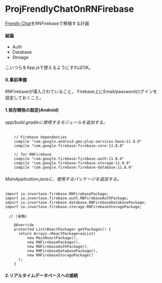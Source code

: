 # ProjFrendlyChatOnRNFirebase
[Frendly Chat](https://qiita.com/st5757/items/9e651e8cffaa90681426)をRNFirebaseで移植する計画

#### 結論

* Auth
* Database
* Stroage

こいつらをApp.jsで使えるようにすればOK。

#### 0.事前準備
RNFirebaseが導入されていること。
Firebase上にEmail/passwordログインを設定しておくこと。

#### 1.依存関係の設定(Android)
###### app/build.gradleに使用するモジュールを追加する。
```
    // Firebase dependencies
    compile "com.google.android.gms:play-services-base:11.8.0"
    compile "com.google.firebase:firebase-core:11.8.0"

    // for RNFirebase
    compile "com.google.firebase:firebase-auth:11.8.0"
    compile "com.google.firebase:firebase-storage:11.8.0"
    compile "com.google.firebase:firebase-database:11.8.0"
```

###### MainApplication.javaに、使用するパッケージを追加する。
```
import io.invertase.firebase.RNFirebasePackage;
import io.invertase.firebase.auth.RNFirebaseAuthPackage;
import io.invertase.firebase.database.RNFirebaseDatabasePackage;
import io.invertase.firebase.storage.RNFirebaseStoragePackage;

　// (省略)

    @Override
    protected List<ReactPackage> getPackages() {
      return Arrays.<ReactPackage>asList(
          new MainReactPackage(),
          new RNFirebasePackage(),
          new RNFirebaseAuthPackage(),
          new RNFirebaseDatabasePackage(),
          new RNFirebaseStoragePackage()
      );
    }
```

#### 2.リアルタイムデータベースへの接続


